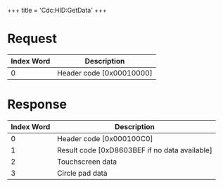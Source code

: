 +++
title = 'Cdc:HID:GetData'
+++

# Request

| Index Word | Description                |
|------------|----------------------------|
| 0          | Header code \[0x00010000\] |

# Response

| Index Word | Description                                     |
|------------|-------------------------------------------------|
| 0          | Header code \[0x000100C0\]                      |
| 1          | Result code \[0xD8603BEF if no data available\] |
| 2          | Touchscreen data                                |
| 3          | Circle pad data                                 |
